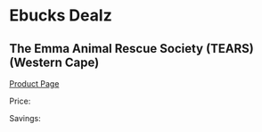 
# Ebucks Dealz
## The Emma Animal Rescue Society (TEARS) (Western Cape)
[Product Page](https://www.ebucks.com/web/shop/productSelected.do?prodId=200315080&catId=365579701)

Price: 

Savings: 


	